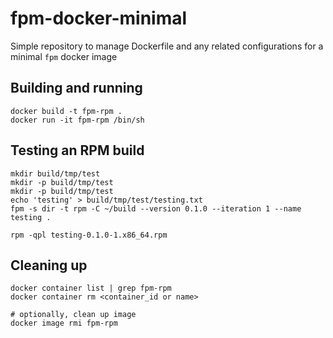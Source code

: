 # fpm-docker-minimal

Simple repository to manage Dockerfile and any related configurations for a minimal `fpm` docker image

## Building and running

```
docker build -t fpm-rpm .
docker run -it fpm-rpm /bin/sh
```

## Testing an RPM build
```
mkdir build/tmp/test
mkdir -p build/tmp/test
mkdir -p build/tmp/test
echo 'testing' > build/tmp/test/testing.txt
fpm -s dir -t rpm -C ~/build --version 0.1.0 --iteration 1 --name testing .

rpm -qpl testing-0.1.0-1.x86_64.rpm
```

## Cleaning up

```
docker container list | grep fpm-rpm
docker container rm <container_id or name>

# optionally, clean up image
docker image rmi fpm-rpm
```

